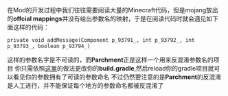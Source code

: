 在Mod的开发过程中我们往往需要阅读大量的Minecraft代码，但是mojang放出的**offcial mappings**并没有给出参数名的映射，于是在阅读代码时就会遇见如下面这样的代码：

`private void addMessage(Component p_93791_, int p_93792_, int p_93793_, boolean p_93794_)`

这样的参数名字是不可读的，而**Parchment**正是这样一个用来反混淆参数名的项目
你只需依照[这里](https://github.com/ParchmentMC/Librarian/blob/dev/docs/FORGEGRADLE.md)的做法更改你的**build.gradle**,然后reload你的gradle项目就可以看见你的参数拥有了可读的参数命名
不过仍然要注意的是**Parchment**的反混淆是人工进行，并不能保证每个地方的参数命名都被反混淆了